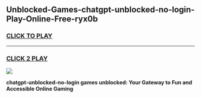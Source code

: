 
## Unblocked-Games-chatgpt-unblocked-no-login-Play-Online-Free-ryx0b
<h3>
<a href="https://premium76.site?title=chatgpt-unblocked-no-login&ref=26A">CLICK TO PLAY</a></h3>
<hr>

<h3>
<a href="https://premium76.site?title=chatgpt-unblocked-no-login&ref=26A">CLICK 2 PLAY</a>
  
</h3>

<a href="https://premium76.site?title=chatgpt-unblocked-no-login&ref=26A"><img src="https://clearcache.store/games.png"></a>


**chatgpt-unblocked-no-login games unblocked: Your Gateway to Fun and Accessible Online Gaming**
